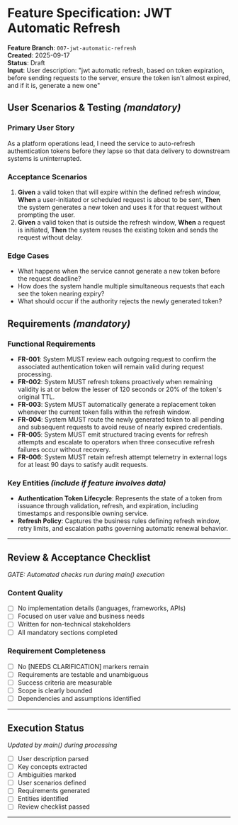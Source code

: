 # Feature Specification: JWT Automatic Refresh

**Feature Branch**: `007-jwt-automatic-refresh`  
**Created**: 2025-09-17  
**Status**: Draft  
**Input**: User description: "jwt automatic refresh, based on token expiration, before sending requests to the server, ensure the token isn't almost expired, and if it is, generate a new one"

## User Scenarios & Testing *(mandatory)*

### Primary User Story
As a platform operations lead, I need the service to auto-refresh authentication tokens before they lapse so that data delivery to downstream systems is uninterrupted.

### Acceptance Scenarios
1. **Given** a valid token that will expire within the defined refresh window, **When** a user-initiated or scheduled request is about to be sent, **Then** the system generates a new token and uses it for that request without prompting the user.
2. **Given** a valid token that is outside the refresh window, **When** a request is initiated, **Then** the system reuses the existing token and sends the request without delay.

### Edge Cases
- What happens when the service cannot generate a new token before the request deadline?
- How does the system handle multiple simultaneous requests that each see the token nearing expiry?
- What should occur if the authority rejects the newly generated token?

## Requirements *(mandatory)*

### Functional Requirements
- **FR-001**: System MUST review each outgoing request to confirm the associated authentication token will remain valid during request processing.
- **FR-002**: System MUST refresh tokens proactively when remaining validity is at or below the lesser of 120 seconds or 20% of the token's original TTL.
- **FR-003**: System MUST automatically generate a replacement token whenever the current token falls within the refresh window.
- **FR-004**: System MUST route the newly generated token to all pending and subsequent requests to avoid reuse of nearly expired credentials.
- **FR-005**: System MUST emit structured tracing events for refresh attempts and escalate to operators when three consecutive refresh failures occur without recovery.
- **FR-006**: System MUST retain refresh attempt telemetry in external logs for at least 90 days to satisfy audit requests.

### Key Entities *(include if feature involves data)*
- **Authentication Token Lifecycle**: Represents the state of a token from issuance through validation, refresh, and expiration, including timestamps and responsible owning service.
- **Refresh Policy**: Captures the business rules defining refresh window, retry limits, and escalation paths governing automatic renewal behavior.

---

## Review & Acceptance Checklist
*GATE: Automated checks run during main() execution*

### Content Quality
- [ ] No implementation details (languages, frameworks, APIs)
- [ ] Focused on user value and business needs
- [ ] Written for non-technical stakeholders
- [ ] All mandatory sections completed

### Requirement Completeness
- [ ] No [NEEDS CLARIFICATION] markers remain
- [ ] Requirements are testable and unambiguous  
- [ ] Success criteria are measurable
- [ ] Scope is clearly bounded
- [ ] Dependencies and assumptions identified

---

## Execution Status
*Updated by main() during processing*

- [ ] User description parsed
- [ ] Key concepts extracted
- [ ] Ambiguities marked
- [ ] User scenarios defined
- [ ] Requirements generated
- [ ] Entities identified
- [ ] Review checklist passed

---
